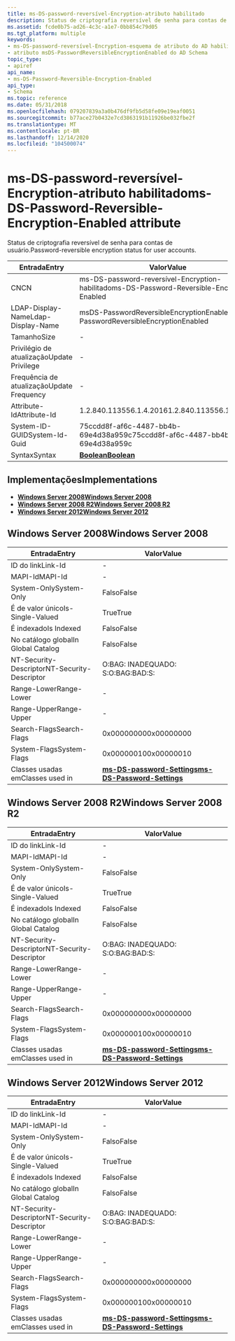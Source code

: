 ```yaml
---
title: ms-DS-password-reversível-Encryption-atributo habilitado
description: Status de criptografia reversível de senha para contas de usuário.
ms.assetid: fcde0b75-ad26-4c3c-a1e7-0bb854c79d05
ms.tgt_platform: multiple
keywords:
- ms-DS-password-reversível-Encryption-esquema de atributo do AD habilitado
- atributo msDS-PasswordReversibleEncryptionEnabled do AD Schema
topic_type:
- apiref
api_name:
- ms-DS-Password-Reversible-Encryption-Enabled
api_type:
- Schema
ms.topic: reference
ms.date: 05/31/2018
ms.openlocfilehash: 079207839a3a0b476df9fb5d58fe09e19eaf0051
ms.sourcegitcommit: b77ace27b0432e7cd3863191b11926be032fbe2f
ms.translationtype: MT
ms.contentlocale: pt-BR
ms.lasthandoff: 12/14/2020
ms.locfileid: "104500074"
---
```

# <a name="ms-ds-password-reversible-encryption-enabled-attribute"></a><span data-ttu-id="c260c-105">ms-DS-password-reversível-Encryption-atributo habilitado</span><span class="sxs-lookup"><span data-stu-id="c260c-105">ms-DS-Password-Reversible-Encryption-Enabled attribute</span></span>

<span data-ttu-id="c260c-106">Status de criptografia reversível de senha para contas de usuário.</span><span class="sxs-lookup"><span data-stu-id="c260c-106">Password-reversible encryption status for user accounts.</span></span>



| <span data-ttu-id="c260c-107">Entrada</span><span class="sxs-lookup"><span data-stu-id="c260c-107">Entry</span></span> | <span data-ttu-id="c260c-108">Valor</span><span class="sxs-lookup"><span data-stu-id="c260c-108">Value</span></span> |
|-------------------|----------------------------------------------|
| <span data-ttu-id="c260c-109">CN</span><span class="sxs-lookup"><span data-stu-id="c260c-109">CN</span></span>                | <span data-ttu-id="c260c-110">ms-DS-password-reversível-Encryption-habilitado</span><span class="sxs-lookup"><span data-stu-id="c260c-110">ms-DS-Password-Reversible-Encryption-Enabled</span></span> |
| <span data-ttu-id="c260c-111">LDAP-Display-Name</span><span class="sxs-lookup"><span data-stu-id="c260c-111">Ldap-Display-Name</span></span> | <span data-ttu-id="c260c-112">msDS-PasswordReversibleEncryptionEnabled</span><span class="sxs-lookup"><span data-stu-id="c260c-112">msDS-PasswordReversibleEncryptionEnabled</span></span>     |
| <span data-ttu-id="c260c-113">Tamanho</span><span class="sxs-lookup"><span data-stu-id="c260c-113">Size</span></span>              | \-                                           |
| <span data-ttu-id="c260c-114">Privilégio de atualização</span><span class="sxs-lookup"><span data-stu-id="c260c-114">Update Privilege</span></span>  | \-                                           |
| <span data-ttu-id="c260c-115">Frequência de atualização</span><span class="sxs-lookup"><span data-stu-id="c260c-115">Update Frequency</span></span>  | \-                                           |
| <span data-ttu-id="c260c-116">Attribute-Id</span><span class="sxs-lookup"><span data-stu-id="c260c-116">Attribute-Id</span></span>      | <span data-ttu-id="c260c-117">1.2.840.113556.1.4.2016</span><span class="sxs-lookup"><span data-stu-id="c260c-117">1.2.840.113556.1.4.2016</span></span>                      |
| <span data-ttu-id="c260c-118">System-ID-GUID</span><span class="sxs-lookup"><span data-stu-id="c260c-118">System-Id-Guid</span></span>    | <span data-ttu-id="c260c-119">75ccdd8f-af6c-4487-bb4b-69e4d38a959c</span><span class="sxs-lookup"><span data-stu-id="c260c-119">75ccdd8f-af6c-4487-bb4b-69e4d38a959c</span></span>         |
| <span data-ttu-id="c260c-120">Syntax</span><span class="sxs-lookup"><span data-stu-id="c260c-120">Syntax</span></span>            | [<span data-ttu-id="c260c-121">**Boolean**</span><span class="sxs-lookup"><span data-stu-id="c260c-121">**Boolean**</span></span>](s-boolean.md)                 |



## <a name="implementations"></a><span data-ttu-id="c260c-122">Implementações</span><span class="sxs-lookup"><span data-stu-id="c260c-122">Implementations</span></span>

-   [<span data-ttu-id="c260c-123">**Windows Server 2008**</span><span class="sxs-lookup"><span data-stu-id="c260c-123">**Windows Server 2008**</span></span>](#windows-server-2008)
-   [<span data-ttu-id="c260c-124">**Windows Server 2008 R2**</span><span class="sxs-lookup"><span data-stu-id="c260c-124">**Windows Server 2008 R2**</span></span>](#windows-server-2008-r2)
-   [<span data-ttu-id="c260c-125">**Windows Server 2012**</span><span class="sxs-lookup"><span data-stu-id="c260c-125">**Windows Server 2012**</span></span>](#windows-server-2012)

## <a name="windows-server-2008"></a><span data-ttu-id="c260c-126">Windows Server 2008</span><span class="sxs-lookup"><span data-stu-id="c260c-126">Windows Server 2008</span></span>



| <span data-ttu-id="c260c-127">Entrada</span><span class="sxs-lookup"><span data-stu-id="c260c-127">Entry</span></span> | <span data-ttu-id="c260c-128">Valor</span><span class="sxs-lookup"><span data-stu-id="c260c-128">Value</span></span> |
|------------------------|-----------------------------------------------------------------------|
| <span data-ttu-id="c260c-129">ID do link</span><span class="sxs-lookup"><span data-stu-id="c260c-129">Link-Id</span></span>                | \-                                                                    |
| <span data-ttu-id="c260c-130">MAPI-Id</span><span class="sxs-lookup"><span data-stu-id="c260c-130">MAPI-Id</span></span>                | \-                                                                    |
| <span data-ttu-id="c260c-131">System-Only</span><span class="sxs-lookup"><span data-stu-id="c260c-131">System-Only</span></span>            | <span data-ttu-id="c260c-132">Falso</span><span class="sxs-lookup"><span data-stu-id="c260c-132">False</span></span>                                                                 |
| <span data-ttu-id="c260c-133">É de valor único</span><span class="sxs-lookup"><span data-stu-id="c260c-133">Is-Single-Valued</span></span>       | <span data-ttu-id="c260c-134">True</span><span class="sxs-lookup"><span data-stu-id="c260c-134">True</span></span>                                                                  |
| <span data-ttu-id="c260c-135">É indexado</span><span class="sxs-lookup"><span data-stu-id="c260c-135">Is Indexed</span></span>             | <span data-ttu-id="c260c-136">Falso</span><span class="sxs-lookup"><span data-stu-id="c260c-136">False</span></span>                                                                 |
| <span data-ttu-id="c260c-137">No catálogo global</span><span class="sxs-lookup"><span data-stu-id="c260c-137">In Global Catalog</span></span>      | <span data-ttu-id="c260c-138">Falso</span><span class="sxs-lookup"><span data-stu-id="c260c-138">False</span></span>                                                                 |
| <span data-ttu-id="c260c-139">NT-Security-Descriptor</span><span class="sxs-lookup"><span data-stu-id="c260c-139">NT-Security-Descriptor</span></span> | <span data-ttu-id="c260c-140">O:BAG: INADEQUADO: S:</span><span class="sxs-lookup"><span data-stu-id="c260c-140">O:BAG:BAD:S:</span></span>                                                          |
| <span data-ttu-id="c260c-141">Range-Lower</span><span class="sxs-lookup"><span data-stu-id="c260c-141">Range-Lower</span></span>            | \-                                                                    |
| <span data-ttu-id="c260c-142">Range-Upper</span><span class="sxs-lookup"><span data-stu-id="c260c-142">Range-Upper</span></span>            | \-                                                                    |
| <span data-ttu-id="c260c-143">Search-Flags</span><span class="sxs-lookup"><span data-stu-id="c260c-143">Search-Flags</span></span>           | <span data-ttu-id="c260c-144">0x00000000</span><span class="sxs-lookup"><span data-stu-id="c260c-144">0x00000000</span></span>                                                            |
| <span data-ttu-id="c260c-145">System-Flags</span><span class="sxs-lookup"><span data-stu-id="c260c-145">System-Flags</span></span>           | <span data-ttu-id="c260c-146">0x00000010</span><span class="sxs-lookup"><span data-stu-id="c260c-146">0x00000010</span></span>                                                            |
| <span data-ttu-id="c260c-147">Classes usadas em</span><span class="sxs-lookup"><span data-stu-id="c260c-147">Classes used in</span></span>        | [<span data-ttu-id="c260c-148">**ms-DS-password-Settings**</span><span class="sxs-lookup"><span data-stu-id="c260c-148">**ms-DS-Password-Settings**</span></span>](c-msds-passwordsettings.md)<br/> |



## <a name="windows-server-2008-r2"></a><span data-ttu-id="c260c-149">Windows Server 2008 R2</span><span class="sxs-lookup"><span data-stu-id="c260c-149">Windows Server 2008 R2</span></span>



| <span data-ttu-id="c260c-150">Entrada</span><span class="sxs-lookup"><span data-stu-id="c260c-150">Entry</span></span> | <span data-ttu-id="c260c-151">Valor</span><span class="sxs-lookup"><span data-stu-id="c260c-151">Value</span></span> |
|------------------------|-----------------------------------------------------------------------|
| <span data-ttu-id="c260c-152">ID do link</span><span class="sxs-lookup"><span data-stu-id="c260c-152">Link-Id</span></span>                | \-                                                                    |
| <span data-ttu-id="c260c-153">MAPI-Id</span><span class="sxs-lookup"><span data-stu-id="c260c-153">MAPI-Id</span></span>                | \-                                                                    |
| <span data-ttu-id="c260c-154">System-Only</span><span class="sxs-lookup"><span data-stu-id="c260c-154">System-Only</span></span>            | <span data-ttu-id="c260c-155">Falso</span><span class="sxs-lookup"><span data-stu-id="c260c-155">False</span></span>                                                                 |
| <span data-ttu-id="c260c-156">É de valor único</span><span class="sxs-lookup"><span data-stu-id="c260c-156">Is-Single-Valued</span></span>       | <span data-ttu-id="c260c-157">True</span><span class="sxs-lookup"><span data-stu-id="c260c-157">True</span></span>                                                                  |
| <span data-ttu-id="c260c-158">É indexado</span><span class="sxs-lookup"><span data-stu-id="c260c-158">Is Indexed</span></span>             | <span data-ttu-id="c260c-159">Falso</span><span class="sxs-lookup"><span data-stu-id="c260c-159">False</span></span>                                                                 |
| <span data-ttu-id="c260c-160">No catálogo global</span><span class="sxs-lookup"><span data-stu-id="c260c-160">In Global Catalog</span></span>      | <span data-ttu-id="c260c-161">Falso</span><span class="sxs-lookup"><span data-stu-id="c260c-161">False</span></span>                                                                 |
| <span data-ttu-id="c260c-162">NT-Security-Descriptor</span><span class="sxs-lookup"><span data-stu-id="c260c-162">NT-Security-Descriptor</span></span> | <span data-ttu-id="c260c-163">O:BAG: INADEQUADO: S:</span><span class="sxs-lookup"><span data-stu-id="c260c-163">O:BAG:BAD:S:</span></span>                                                          |
| <span data-ttu-id="c260c-164">Range-Lower</span><span class="sxs-lookup"><span data-stu-id="c260c-164">Range-Lower</span></span>            | \-                                                                    |
| <span data-ttu-id="c260c-165">Range-Upper</span><span class="sxs-lookup"><span data-stu-id="c260c-165">Range-Upper</span></span>            | \-                                                                    |
| <span data-ttu-id="c260c-166">Search-Flags</span><span class="sxs-lookup"><span data-stu-id="c260c-166">Search-Flags</span></span>           | <span data-ttu-id="c260c-167">0x00000000</span><span class="sxs-lookup"><span data-stu-id="c260c-167">0x00000000</span></span>                                                            |
| <span data-ttu-id="c260c-168">System-Flags</span><span class="sxs-lookup"><span data-stu-id="c260c-168">System-Flags</span></span>           | <span data-ttu-id="c260c-169">0x00000010</span><span class="sxs-lookup"><span data-stu-id="c260c-169">0x00000010</span></span>                                                            |
| <span data-ttu-id="c260c-170">Classes usadas em</span><span class="sxs-lookup"><span data-stu-id="c260c-170">Classes used in</span></span>        | [<span data-ttu-id="c260c-171">**ms-DS-password-Settings**</span><span class="sxs-lookup"><span data-stu-id="c260c-171">**ms-DS-Password-Settings**</span></span>](c-msds-passwordsettings.md)<br/> |



## <a name="windows-server-2012"></a><span data-ttu-id="c260c-172">Windows Server 2012</span><span class="sxs-lookup"><span data-stu-id="c260c-172">Windows Server 2012</span></span>



| <span data-ttu-id="c260c-173">Entrada</span><span class="sxs-lookup"><span data-stu-id="c260c-173">Entry</span></span> | <span data-ttu-id="c260c-174">Valor</span><span class="sxs-lookup"><span data-stu-id="c260c-174">Value</span></span> |
|------------------------|-----------------------------------------------------------------------|
| <span data-ttu-id="c260c-175">ID do link</span><span class="sxs-lookup"><span data-stu-id="c260c-175">Link-Id</span></span>                | \-                                                                    |
| <span data-ttu-id="c260c-176">MAPI-Id</span><span class="sxs-lookup"><span data-stu-id="c260c-176">MAPI-Id</span></span>                | \-                                                                    |
| <span data-ttu-id="c260c-177">System-Only</span><span class="sxs-lookup"><span data-stu-id="c260c-177">System-Only</span></span>            | <span data-ttu-id="c260c-178">Falso</span><span class="sxs-lookup"><span data-stu-id="c260c-178">False</span></span>                                                                 |
| <span data-ttu-id="c260c-179">É de valor único</span><span class="sxs-lookup"><span data-stu-id="c260c-179">Is-Single-Valued</span></span>       | <span data-ttu-id="c260c-180">True</span><span class="sxs-lookup"><span data-stu-id="c260c-180">True</span></span>                                                                  |
| <span data-ttu-id="c260c-181">É indexado</span><span class="sxs-lookup"><span data-stu-id="c260c-181">Is Indexed</span></span>             | <span data-ttu-id="c260c-182">Falso</span><span class="sxs-lookup"><span data-stu-id="c260c-182">False</span></span>                                                                 |
| <span data-ttu-id="c260c-183">No catálogo global</span><span class="sxs-lookup"><span data-stu-id="c260c-183">In Global Catalog</span></span>      | <span data-ttu-id="c260c-184">Falso</span><span class="sxs-lookup"><span data-stu-id="c260c-184">False</span></span>                                                                 |
| <span data-ttu-id="c260c-185">NT-Security-Descriptor</span><span class="sxs-lookup"><span data-stu-id="c260c-185">NT-Security-Descriptor</span></span> | <span data-ttu-id="c260c-186">O:BAG: INADEQUADO: S:</span><span class="sxs-lookup"><span data-stu-id="c260c-186">O:BAG:BAD:S:</span></span>                                                          |
| <span data-ttu-id="c260c-187">Range-Lower</span><span class="sxs-lookup"><span data-stu-id="c260c-187">Range-Lower</span></span>            | \-                                                                    |
| <span data-ttu-id="c260c-188">Range-Upper</span><span class="sxs-lookup"><span data-stu-id="c260c-188">Range-Upper</span></span>            | \-                                                                    |
| <span data-ttu-id="c260c-189">Search-Flags</span><span class="sxs-lookup"><span data-stu-id="c260c-189">Search-Flags</span></span>           | <span data-ttu-id="c260c-190">0x00000000</span><span class="sxs-lookup"><span data-stu-id="c260c-190">0x00000000</span></span>                                                            |
| <span data-ttu-id="c260c-191">System-Flags</span><span class="sxs-lookup"><span data-stu-id="c260c-191">System-Flags</span></span>           | <span data-ttu-id="c260c-192">0x00000010</span><span class="sxs-lookup"><span data-stu-id="c260c-192">0x00000010</span></span>                                                            |
| <span data-ttu-id="c260c-193">Classes usadas em</span><span class="sxs-lookup"><span data-stu-id="c260c-193">Classes used in</span></span>        | [<span data-ttu-id="c260c-194">**ms-DS-password-Settings**</span><span class="sxs-lookup"><span data-stu-id="c260c-194">**ms-DS-Password-Settings**</span></span>](c-msds-passwordsettings.md)<br/> |



 

 






